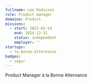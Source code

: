 ```yaml
---
fullname: Leo Radisson
role: Product manager
domaine: Produit
missions:
  - start: 2022-02-14
    end: 2024-12-31
    status: independent
    employer: ''
startups:
  - la-bonne-alternance
badges:
  - segur
---
```


Product Manager à la Bonne Alternance
